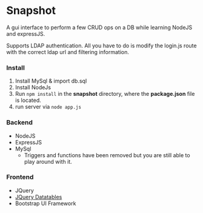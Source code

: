Snapshot
========

A gui interface to perform a few CRUD ops on a DB while learning NodeJS and expressJS.

Supports LDAP authentication. All you have to do is modify the login.js route with the correct ldap url and filtering information.

### Install
1. Install MySql & import db.sql
1. Install NodeJs
2. Run `npm install` in the **snapshot** directory, where the **package.json** file is located.
3. run server via `node app.js`

### Backend
* NodeJS
* ExpressJS
* MySql
  * Triggers and functions have been removed but you are still able to play around with it.
  
### Frontend
* JQuery
* [JQuery Datatables](http://datatables.net/)
* Bootstrap UI Framework
